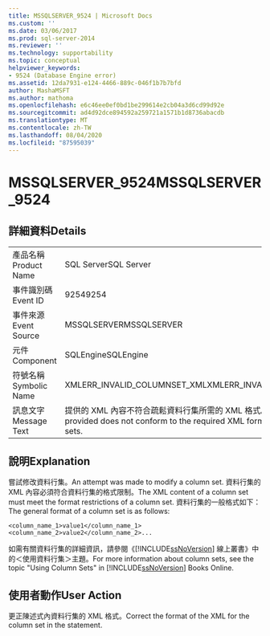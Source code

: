 ```yaml
---
title: MSSQLSERVER_9524 | Microsoft Docs
ms.custom: ''
ms.date: 03/06/2017
ms.prod: sql-server-2014
ms.reviewer: ''
ms.technology: supportability
ms.topic: conceptual
helpviewer_keywords:
- 9524 (Database Engine error)
ms.assetid: 12da7931-e124-4466-889c-046f1b7b7bfd
author: MashaMSFT
ms.author: mathoma
ms.openlocfilehash: e6c46ee0ef0bd1be299614e2cb04a3d6cd99d92e
ms.sourcegitcommit: ad4d92dce894592a259721a1571b1d8736abacdb
ms.translationtype: MT
ms.contentlocale: zh-TW
ms.lasthandoff: 08/04/2020
ms.locfileid: "87595039"
---
```

# <a name="mssqlserver_9524"></a><span data-ttu-id="6e9b8-102">MSSQLSERVER_9524</span><span class="sxs-lookup"><span data-stu-id="6e9b8-102">MSSQLSERVER_9524</span></span>
    
## <a name="details"></a><span data-ttu-id="6e9b8-103">詳細資料</span><span class="sxs-lookup"><span data-stu-id="6e9b8-103">Details</span></span>  
  
|||  
|-|-|  
|<span data-ttu-id="6e9b8-104">產品名稱</span><span class="sxs-lookup"><span data-stu-id="6e9b8-104">Product Name</span></span>|<span data-ttu-id="6e9b8-105">SQL Server</span><span class="sxs-lookup"><span data-stu-id="6e9b8-105">SQL Server</span></span>|  
|<span data-ttu-id="6e9b8-106">事件識別碼</span><span class="sxs-lookup"><span data-stu-id="6e9b8-106">Event ID</span></span>|<span data-ttu-id="6e9b8-107">9254</span><span class="sxs-lookup"><span data-stu-id="6e9b8-107">9254</span></span>|  
|<span data-ttu-id="6e9b8-108">事件來源</span><span class="sxs-lookup"><span data-stu-id="6e9b8-108">Event Source</span></span>|<span data-ttu-id="6e9b8-109">MSSQLSERVER</span><span class="sxs-lookup"><span data-stu-id="6e9b8-109">MSSQLSERVER</span></span>|  
|<span data-ttu-id="6e9b8-110">元件</span><span class="sxs-lookup"><span data-stu-id="6e9b8-110">Component</span></span>|<span data-ttu-id="6e9b8-111">SQLEngine</span><span class="sxs-lookup"><span data-stu-id="6e9b8-111">SQLEngine</span></span>|  
|<span data-ttu-id="6e9b8-112">符號名稱</span><span class="sxs-lookup"><span data-stu-id="6e9b8-112">Symbolic Name</span></span>|<span data-ttu-id="6e9b8-113">XMLERR_INVALID_COLUMNSET_XML</span><span class="sxs-lookup"><span data-stu-id="6e9b8-113">XMLERR_INVALID_COLUMNSET_XML</span></span>|  
|<span data-ttu-id="6e9b8-114">訊息文字</span><span class="sxs-lookup"><span data-stu-id="6e9b8-114">Message Text</span></span>|<span data-ttu-id="6e9b8-115">提供的 XML 內容不符合疏鬆資料行集所需的 XML 格式。</span><span class="sxs-lookup"><span data-stu-id="6e9b8-115">The XML content provided does not conform to the required XML format for sparse column sets.</span></span>|  
  
## <a name="explanation"></a><span data-ttu-id="6e9b8-116">說明</span><span class="sxs-lookup"><span data-stu-id="6e9b8-116">Explanation</span></span>  
 <span data-ttu-id="6e9b8-117">嘗試修改資料行集。</span><span class="sxs-lookup"><span data-stu-id="6e9b8-117">An attempt was made to modify a column set.</span></span> <span data-ttu-id="6e9b8-118">資料行集的 XML 內容必須符合資料行集的格式限制。</span><span class="sxs-lookup"><span data-stu-id="6e9b8-118">The XML content of a column set must meet the format restrictions of a column set.</span></span> <span data-ttu-id="6e9b8-119">資料行集的一般格式如下：</span><span class="sxs-lookup"><span data-stu-id="6e9b8-119">The general format of a column set is as follows:</span></span>  
  
 `<column_name_1>value1</column_name_1><column_name_2>value2</column_name_2>...`  
  
 <span data-ttu-id="6e9b8-120">如需有關資料行集的詳細資訊，請參閱《[!INCLUDE[ssNoVersion](../../includes/ssnoversion-md.md)] 線上叢書》中的＜使用資料行集＞主題。</span><span class="sxs-lookup"><span data-stu-id="6e9b8-120">For more information about column sets, see the topic "Using Column Sets" in [!INCLUDE[ssNoVersion](../../includes/ssnoversion-md.md)] Books Online.</span></span>  
  
## <a name="user-action"></a><span data-ttu-id="6e9b8-121">使用者動作</span><span class="sxs-lookup"><span data-stu-id="6e9b8-121">User Action</span></span>  
 <span data-ttu-id="6e9b8-122">更正陳述式內資料行集的 XML 格式。</span><span class="sxs-lookup"><span data-stu-id="6e9b8-122">Correct the format of the XML for the column set in the statement.</span></span>  
  
  
